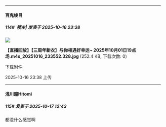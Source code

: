 ﻿
*****

####  百鬼绫目  
##### 114#         楼主| 发表于 2025-10-16 23:38

<img src="https://img.stage1st.com/forum/202510/16/233817w9nzm1oyymj9z1cn.jpg" referrerpolicy="no-referrer">

<strong>【直播回放】【三周年新衣】与你相遇好幸运~ 2025年10月01日19点场.m4s_20251016_233552.328.jpg</strong> (252.4 KB, 下载次数: 0)

下载附件

2025-10-16 23:38 上传


*****

####  浅川瞳Hitomi  
##### 115#       发表于 2025-10-17 12:43

都没什么感觉啊

